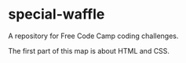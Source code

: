 # special-waffle
A repository for Free Code Camp coding challenges.

The first part of this map is about HTML and CSS.
